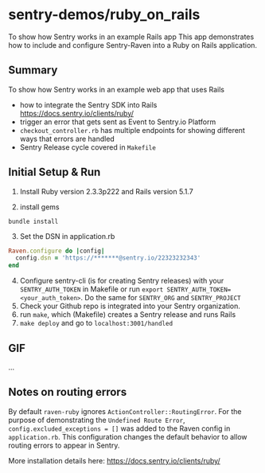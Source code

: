 # sentry-demos/ruby_on_rails
To show how Sentry works in an example Rails app
This app demonstrates how to include and configure Sentry-Raven into a Ruby on Rails application.

## Summary
To show how Sentry works in an example web app that uses Rails
- how to integrate the Sentry SDK into Rails https://docs.sentry.io/clients/ruby/
- trigger an error that gets sent as Event to Sentry.io Platform
- `checkout_controller.rb` has multiple endpoints for showing different ways that errors are handled
- Sentry Release cycle covered in `Makefile`

## Initial Setup & Run
1. Install Ruby version 2.3.3p222 and Rails version 5.1.7

2. install gems

```
bundle install
```

3. Set the DSN in application.rb

``` ruby
Raven.configure do |config|
  config.dsn = 'https://*******@sentry.io/22323232343'
end
```

4. Configure sentry-cli (is for creating Sentry releases) with your `SENTRY_AUTH_TOKEN` in Makefile or run `export SENTRY_AUTH_TOKEN=<your_auth_token>`. Do the same for `SENTRY_ORG` and `SENTRY_PROJECT`
5. Check your Github repo is integrated into your Sentry organization.
6. run `make`, which (Makefile) creates a Sentry release and runs Rails
7. `make deploy` and go to `localhost:3001/handled`
## GIF
...


## Notes on routing errors
By default `raven-ruby` ignores `ActionController::RoutingError`. For the purpose of demonstrating the `Undefined Route Error`, ```config.excluded_exceptions = []``` was added to the Raven config in `application.rb`. This configuration changes the default behavior to allow routing errors to appear in Sentry.

More installation details here: https://docs.sentry.io/clients/ruby/
